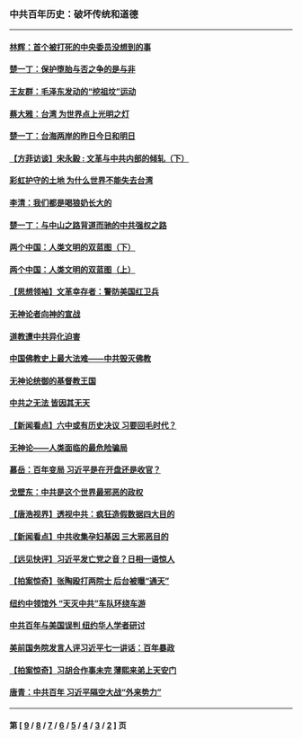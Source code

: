 ### 中共百年历史：破坏传统和道德
---
#### [林辉：首个被打死的中央委员没想到的事](../../pages/nf1176114/n13987400.md?06100430) 
#### [楚一丁：保护堕胎与否之争的是与非](../../pages/nf1176114/n13815642.md?06100430) 
#### [王友群：毛泽东发动的“挖祖坟”运动](../../pages/nf1176114/n13723639.md?06100430) 
#### [蔡大雅：台湾 为世界点上光明之灯](../../pages/nf1176114/n13531530.md?06100430) 
#### [楚一丁：台海两岸的昨日今日和明日](../../pages/nf1176114/n13531468.md?06100430) 
#### [【方菲访谈】宋永毅 : 文革与中共内部的倾轧（下）](../../pages/nf1176114/n13486836.md?06100430) 
#### [彩虹护守的土地 为什么世界不能失去台湾](../../pages/nf1176114/n13476849.md?06100430) 
#### [李清：我们都是喝狼奶长大的](../../pages/nf1176114/n13471478.md?06100430) 
#### [楚一丁：与中山之路背道而驰的中共强权之路](../../pages/nf1176114/n13437270.md?06100430) 
#### [两个中国：人类文明的双蓝图（下）](../../pages/nf1176114/n13423132.md?06100430) 
#### [两个中国：人类文明的双蓝图（上）](../../pages/nf1176114/n13422687.md?06100430) 
#### [【思想领袖】文革幸存者：警防美国红卫兵](../../pages/nf1176114/n13339289.md?06100430) 
#### [无神论者向神的宣战](../../pages/nf1176114/n13281535.md?06100430) 
#### [道教遭中共异化迫害](../../pages/nf1176114/n13281463.md?06100430) 
#### [中国佛教史上最大法难——中共毁灭佛教](../../pages/nf1176114/n13281397.md?06100430) 
#### [无神论统御的基督教王国](../../pages/nf1176114/n13281280.md?06100430) 
#### [中共之无法 皆因其无天](../../pages/nf1176114/n13281088.md?06100430) 
#### [【新闻看点】六中或有历史决议 习要回毛时代？](../../pages/nf1176114/n13222895.md?06100430) 
#### [无神论——人类面临的最危险骗局](../../pages/nf1176114/n13196137.md?06100430) 
#### [慕岳：百年变局 习近平是在开盘还是收官？](../../pages/nf1176114/n13206516.md?06100430) 
#### [戈壁东：中共是这个世界最邪恶的政权](../../pages/nf1176114/n13085641.md?06100430) 
#### [【唐浩视界】透视中共：疯狂造假数据四大目的](../../pages/nf1176114/n13080590.md?06100430) 
#### [【新闻看点】中共收集孕妇基因 三大邪恶目的](../../pages/nf1176114/n13077182.md?06100430) 
#### [【远见快评】习近平发亡党之音？日相一语惊人](../../pages/nf1176114/n13074809.md?06100430) 
#### [【拍案惊奇】张陶殴打两院士 后台被曝“通天”](../../pages/nf1176114/n13070496.md?06100430) 
#### [纽约中领馆外 “天灭中共”车队环绕车游](../../pages/nf1176114/n13070693.md?06100430) 
#### [中共百年与美国误判 纽约华人学者研讨](../../pages/nf1176114/n13067969.md?06100430) 
#### [美前国务院发言人评习近平七一讲话：百年暴政](../../pages/nf1176114/n13066986.md?06100430) 
#### [【拍案惊奇】习胡合作事未完 薄熙来弟上天安门](../../pages/nf1176114/n13065867.md?06100430) 
#### [唐青：中共百年 习近平隔空大战“外来势力”](../../pages/nf1176114/n13065976.md?06100430) 

---
#### 第 [ [9](./9.md?06100430) / [8](./8.md?06100430) / [7](./7.md?06100430) / [6](./6.md?06100430) / [5](./5.md?06100430) / [4](./4.md?06100430) / [3](./3.md?06100430) / [2](./2.md?06100430) ] 页
